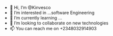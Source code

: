 - 👋 Hi, I’m @Kinvesco
- 👀 I’m interested in ...software Engineering 
- 🌱 I’m currently learning ...
- 💞️ I’m looking to collaborate on new technologies
- 📫 You can reach me on +2348032914903

<!---
Kinvesco/Kinvesco is a ✨ special ✨ repository because its `README.md` (this file) appears on your GitHub profile.
You can click the Preview link to take a look at your changes.
--->
